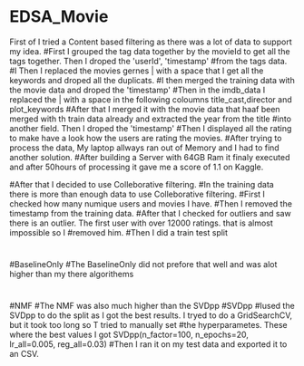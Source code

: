 # EDSA_Movie
First of I tried a Content based filtering as there was a lot of data to support my idea.
#First I grouped the tag data together by the movieId to get all the tags together. Then I droped the 'userId', 'timestamp'
#from the tags data.
#I Then I replaced the movies gernes | with a space that I get all the keywords and droped all the duplicats.
#I then merged the training data with the movie data and droped the 'timestamp'
#Then in the imdb_data I replaced the | with a space in the following coloumns title_cast,director and plot_keywords
#After that I merged it with the movie data that haaf been merged with th train data already and extracted the year from the title 
#into another field. Then I droped the 'timestamp'
#Then I displayed all the rating to make have a look how the users are rating the movies.
#After trying to process the data, My laptop allways ran out of Memory and I had to find another solution. 
#After building a Server with 64GB Ram it finaly executed and after 50hours of processing it gave me a score of 1.1 on Kaggle.

#After that I decided to use Colleborative filtering.
#In the training data there is more than enough data to use  Colleborative filtering.
#First I checked how many numique users and movies I have.
#Then I removed the timestamp from the training data.
#After that I checked for outliers and saw there is an outlier. The first user with over 12000 ratings. that is almost impossible so I
#removed him. 
#Then I did a train test split
#
#BaselineOnly
#The BaselineOnly did not prefore that well and was alot higher than my there algorithems
#
#NMF
#The NMF was also much higher than the SVDpp
#SVDpp
#Iused the SVDpp to do the split as I got the best results. I tryed to do a GridSearchCV, but it took too long so T tried to manually set 
#the hyperparametes. These where the best values I got SVDpp(n_factor=100, n_epochs=20, lr_all=0.005, reg_all=0.03)
#Then I ran it on my test data and exported it to an CSV.


